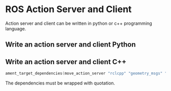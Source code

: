 # ROS Action Server and Client

Action server and client can be written in python or c++ programming language.

## Write an action server and client Python

## Write an action server and client C++

```c
ament_target_dependencies(move_action_server "rclcpp" "geometry_msgs" "rclcpp_action" "action_pkg")
```

The dependencies must be wrapped with quotation.